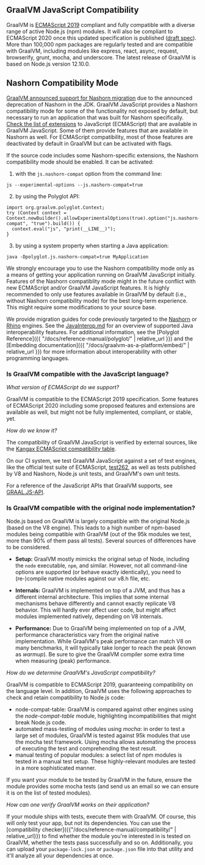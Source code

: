 ## GraalVM JavaScript Compatibility

GraalVM is [ECMAScript 2019](http://www.ecma-international.org/ecma-262/10.0/index.html) compliant and fully compatible with a diverse range of active Node.js (npm) modules.
It will also be compliant to ECMAScript 2020 once this updated specification is published ([draft spec](https://tc39.github.io/ecma262/)).
More than 100,000 npm packages are regularly tested and are compatible with GraalVM, including modules like express, react, async, request, browserify, grunt, mocha, and underscore.
The latest release of GraalVM is based on Node.js version 12.10.0.

## Nashorn Compatibility Mode

[GraalVM announced support for Nashorn migration](https://medium.com/graalvm/oracle-graalvm-announces-support-for-nashorn-migration-c04810d75c1f) due to the announced deprecation of Nashorn in the JDK.
GraalVM JavaScript provides a Nashorn compatibility mode for some of the
functionality not exposed by default, but necessary to run an application that was built for Nashorn specifically.
[Check the list of extensions](https://github.com/graalvm/graaljs/blob/master/docs/user/NashornMigrationGuide.md#extensions-only-available-in-nashorn-compatibility-mode) to JavaScript (ECMAScript) that are available in GraalVM JavaScript. Some of them provide features that are available in Nashorn as well. For ECMAScript compatibility, most of those features are deactivated by default in GraalVM but can be activated with flags.

If the source code includes some Nashorn-specific extensions, the Nashorn
compatibility mode should be enabled. It can be activated:
1. with the `js.nashorn-compat` option from the command line:
```
js --experimental-options --js.nashorn-compat=true
```
2. by using the Polyglot API:
```
import org.graalvm.polyglot.Context;
try (Context context = Context.newBuilder().allowExperimentalOptions(true).option("js.nashorn-compat", "true").build()) {
  context.eval("js", "print(__LINE__)");
}
```
3. by using a system property when starting a Java application:
```
java -Dpolyglot.js.nashorn-compat=true MyApplication
```

We strongly encourage you to use the Nashorn compatibility mode only as a means of getting your application running on GraalVM JavaScript initially. Features of the Nashorn compatiblity mode might in the future conflict with new ECMAScript and/or GraalVM JavaScript features. It is highly recommended to only use features available in GraalVM by default (i.e., without Nashorn compatibility mode) for the best long-term experience. This might require some modifications to your source base.

We provide migration guides for code previously targeted to the [Nashorn](https://github.com/graalvm/graaljs/blob/master/docs/user/NashornMigrationGuide.md) or [Rhino](https://github.com/graalvm/graaljs/blob/master/docs/user/RhinoMigrationGuide.md) engines.
See the [JavaInterop.md](https://github.com/graalvm/graaljs/blob/master/docs/user/JavaInterop.md) for an overview of supported Java interoperability features.
For additional information, see the [Polyglot Reference]({{ "/docs/reference-manual/polyglot/" | relative_url }}) and the
[Embedding documentation]({{ "/docs/graalvm-as-a-platform/embed/" | relative_url }})
for more information about interoperability with other programming languages.

### Is GraalVM compatible with the JavaScript language?

_What version of ECMAScript do we support?_

GraalVM is compatible to the ECMAScript 2019 specification.
Some features of ECMAScript 2020 including some proposed features and extensions are available as well, but might not be fully implemented, compliant, or stable, yet.

_How do we know it?_

The compatibility of GraalVM JavaScript is verified by external sources, like the [Kangax ECMAScript compatibility table](https://kangax.github.io/compat-table/es6/).

On our CI system, we test GraalVM JavaScript against a set of test engines, like the official test suite of ECMAScript, [test262](https://github.com/tc39/test262), as well as tests published by V8 and Nashorn, Node.js unit tests, and GraalVM's own unit tests.

For a reference of the JavaScript APIs that GraalVM supports, see [GRAAL.JS-API](https://github.com/graalvm/graaljs/blob/master/docs/user/JavaScriptCompatibility.md).

### Is GraalVM compatible with the original node implementation?

Node.js based on GraalVM is largely compatible with the original Node.js (based on the V8 engine).
This leads to a high number of npm-based modules being compatible with GraalVM (out of the 95k modules we test, more than 90% of them pass all tests).
Several sources of differences have to be considered.

- **Setup:**
GraalVM mostly mimicks the original setup of Node, including the `node` executable, `npm`, and similar. However, not all command-line options are supported (or behave exactly identically), you need to (re-)compile native modules against our v8.h file, etc.

- **Internals:**
GraalVM is implemented on top of a JVM, and thus has a different internal architecture. This implies that some internal mechanisms behave differently and cannot exactly replicate V8 behavior. This will hardly ever affect user code, but might affect modules implemented natively, depending on V8 internals.

- **Performance:**
Due to GraalVM being implemented on top of a JVM, performance characteristics vary from the original native implementation. While GraalVM's peak performance can match V8 on many benchmarks, it will typically take longer to reach the peak (known as _warmup_). Be sure to give the GraalVM compiler some extra time when measuring (peak) performance.

_How do we determine GraalVM's JavaScript compatibility?_

GraalVM is compatible to ECMAScript 2019, guaranteeing compatibility on the language level.
In addition, GraalVM uses the following approaches to check and retain compatibility to Node.js code:

* node-compat-table: GraalVM is compared against other engines using the _node-compat-table_ module, highlighting incompatibilities that might break Node.js code.
* automated mass-testing of modules using _mocha_: in order to test a large set of modules, GraalVM is tested against 95k modules that use the mocha test framework. Using mocha allows automating the process of executing the test and comprehending the test result.
* manual testing of popular modules: a select list of npm modules is tested in a manual test setup. These highly-relevant modules are tested in a more sophisticated manner.

If you want your module to be tested by GraalVM in the future, ensure the module provides some mocha tests (and send us an email so we can ensure it is on the list of tested modules).

_How can one verify GraalVM works on their application?_

If your module ships with tests, execute them with GraalVM.
Of course, this will only test your app, but not its dependencies.
You can use the [compatibility checker]({{"/docs/reference-manual/compatibility/" | relative_url}}) to find whether the module you're interested in is tested on GraalVM, whether the tests pass successfully and so on.
Additionally, you can upload your `package-lock.json` or `package.json` file into that utility and it'll analyze all your dependencies at once.
